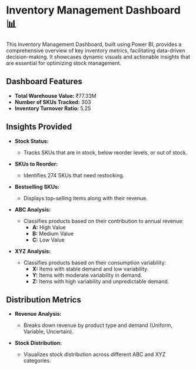 # Inventory Management Dashboard 📊

This Inventory Management Dashboard, built using Power BI, provides a comprehensive overview of key inventory metrics, facilitating data-driven decision-making. It showcases dynamic visuals and actionable insights that are essential for optimizing stock management.

## Dashboard Features

- **Total Warehouse Value:** ₹77.33M
- **Number of SKUs Tracked:** 303
- **Inventory Turnover Ratio:** 5.25

## Insights Provided

- **Stock Status:** 
  - Tracks SKUs that are in stock, below reorder levels, or out of stock.
  
- **SKUs to Reorder:** 
  - Identifies 274 SKUs that need restocking.
  
- **Bestselling SKUs:** 
  - Displays top-selling items along with their revenue.
  
- **ABC Analysis:** 
  - Classifies products based on their contribution to annual revenue:
    - **A:** High Value
    - **B:** Medium Value
    - **C:** Low Value

- **XYZ Analysis:**
  - Classifies products based on their consumption variability:
    - **X:** Items with stable demand and low variability.
    - **Y:** Items with moderate variability in demand.
    - **Z:** Items with high variability and unpredictable demand.

## Distribution Metrics

- **Revenue Analysis:** 
  - Breaks down revenue by product type and demand (Uniform, Variable, Uncertain).
  
- **Stock Distribution:** 
  - Visualizes stock distribution across different ABC and XYZ categories.
